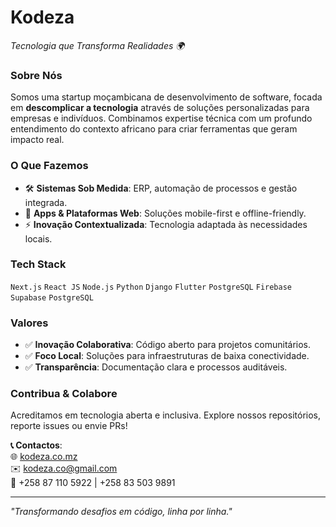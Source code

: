 # **Kodeza**  
*Tecnologia que Transforma Realidades 🌍*  

### **Sobre Nós**  
Somos uma startup moçambicana de desenvolvimento de software, focada em **descomplicar a tecnologia** através de soluções personalizadas para empresas e indivíduos. Combinamos expertise técnica com um profundo entendimento do contexto africano para criar ferramentas que geram impacto real.  

### **O Que Fazemos**  
- 🛠️ **Sistemas Sob Medida**: ERP, automação de processos e gestão integrada.  
- 📱 **Apps & Plataformas Web**: Soluções mobile-first e offline-friendly.  
- ⚡ **Inovação Contextualizada**: Tecnologia adaptada às necessidades locais.  

### **Tech Stack**  
`Next.js` `React JS` `Node.js` `Python` `Django` `Flutter` `PostgreSQL` `Firebase` `Supabase` `PostgreSQL` 

### **Valores**  
- ✅ **Inovação Colaborativa**: Código aberto para projetos comunitários.  
- ✅ **Foco Local**: Soluções para infraestruturas de baixa conectividade.  
- ✅ **Transparência**: Documentação clara e processos auditáveis.  

### **Contribua & Colabore**  
Acreditamos em tecnologia aberta e inclusiva. Explore nossos repositórios, reporte issues ou envie PRs!  

**📞 Contactos**:  
🌐 [kodeza.co.mz](https://kodeza.co.mz)  
✉️ kodeza.co@gmail.com  
📱 +258 87 110 5922 | +258 83 503 9891  

---  
*"Transformando desafios em código, linha por linha."*  
